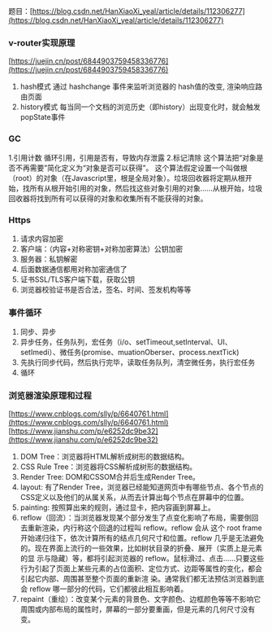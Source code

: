 题目：[https://blog.csdn.net/HanXiaoXi_yeal/article/details/112306277](https://blog.csdn.net/HanXiaoXi_yeal/article/details/112306277)


### v-router实现原理
[https://juejin.cn/post/6844903759458336776](https://juejin.cn/post/6844903759458336776)
1. hash模式
通过 hashchange 事件来监听浏览器的 hash值的改变, 渲染响应路由页面
2. history模式
每当同一个文档的浏览历史（即history）出现变化时，就会触发popState事件

### GC
1.引用计数
循环引用，引用是否有，导致内存泄露
2.标记清除
这个算法把“对象是否不再需要”简化定义为“对象是否可以获得”。
这个算法假定设置一个叫做根（root）的对象（在Javascript里，根是全局对象）。垃圾回收器将定期从根开始，找所有从根开始引用的对象，然后找这些对象引用的对象……从根开始，垃圾回收器将找到所有可以获得的对象和收集所有不能获得的对象。

### Https
1. 请求内容加密
2. 客户端：（内容+对称密钥+对称加密算法）公钥加密
3. 服务器：私钥解密
4. 后面数据通信都用对称加密通信了
5. 证书SSL/TLS客户端下载，获取公钥
6. 浏览器校验证书是否合法，签名、时间、签发机构等等

### 事件循环
1. 同步、异步
2. 异步任务，任务队列，宏任务（i/o、setTimeout,setInterval、UI、setImedi）、微任务(promise、muationOberser、process.nextTick)
3. 先执行同步代码，然后执行完毕，读取任务队列，清空微任务，执行宏任务
4. 循环

### 浏览器渲染原理和过程
[https://www.cnblogs.com/slly/p/6640761.html](https://www.cnblogs.com/slly/p/6640761.html)
[https://www.jianshu.com/p/e6252dc9be32](https://www.jianshu.com/p/e6252dc9be32)
1. DOM Tree：浏览器将HTML解析成树形的数据结构。
2. CSS Rule Tree：浏览器将CSS解析成树形的数据结构。
3. Render Tree: DOM和CSSOM合并后生成Render Tree。
4. layout: 有了Render Tree，浏览器已经能知道网页中有哪些节点、各个节点的CSS定义以及他们的从属关系，从而去计算出每个节点在屏幕中的位置。
5. painting: 按照算出来的规则，通过显卡，把内容画到屏幕上。
6. reflow（回流）：当浏览器发现某个部分发生了点变化影响了布局，需要倒回去重新渲染，内行称这个回退的过程叫 reflow。reflow 会从 <html> 这个 root frame 开始递归往下，依次计算所有的结点几何尺寸和位置。reflow 几乎是无法避免的。现在界面上流行的一些效果，比如树状目录的折叠、展开（实质上是元素的显 示与隐藏）等，都将引起浏览器的 reflow。鼠标滑过、点击……只要这些行为引起了页面上某些元素的占位面积、定位方式、边距等属性的变化，都会引起它内部、周围甚至整个页面的重新渲 染。通常我们都无法预估浏览器到底会 reflow 哪一部分的代码，它们都彼此相互影响着。
7. repaint（重绘）：改变某个元素的背景色、文字颜色、边框颜色等等不影响它周围或内部布局的属性时，屏幕的一部分要重画，但是元素的几何尺寸没有变。